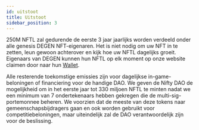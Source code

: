 ```yaml
---
id: uitstoot
title: Uitstoot
sidebar_position: 3
---
```


250M NFTL zal gedurende de eerste 3 jaar jaarlijks worden verdeeld onder alle genesis DEGEN NFT-eigenaren. Het is niet nodig om uw NFT in te zetten, leun gewoon achterover en kijk hoe uw NFTL dagelijks groeit. Eigenaars van DEGEN kunnen hun NFTL op elk moment op onze website claimen door naar hun [Wallet](https://nifty-league.com/wallet).

Alle resterende toekomstige emissies zijn voor dagelijkse in-game-beloningen of financiering voor de handige DAO. We geven de Nifty DAO de mogelijkheid om in het eerste jaar tot 330 miljoen NFTL te minten nadat we een minimum van 7 ondertekenaars hebben gekregen die de multi-sig-portemonnee beheren. We voorzien dat de meeste van deze tokens naar gemeenschapsbijdragers gaan en ook worden gebruikt voor competitiebeloningen, maar uiteindelijk zal de DAO verantwoordelijk zijn voor de beslissing.
